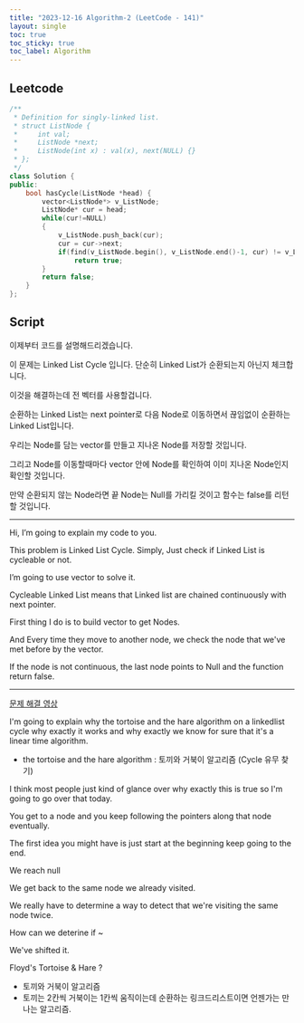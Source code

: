 ```yaml
---
title: "2023-12-16 Algorithm-2 (LeetCode - 141)"
layout: single
toc: true
toc_sticky: true
toc_label: Algorithm
---
```


## Leetcode

```c++
/**
 * Definition for singly-linked list.
 * struct ListNode {
 *     int val;
 *     ListNode *next;
 *     ListNode(int x) : val(x), next(NULL) {}
 * };
 */
class Solution {
public:
    bool hasCycle(ListNode *head) {
        vector<ListNode*> v_ListNode;
        ListNode* cur = head;
        while(cur!=NULL)
        {
            v_ListNode.push_back(cur);
            cur = cur->next;
            if(find(v_ListNode.begin(), v_ListNode.end()-1, cur) != v_ListNode.end()-1)
                return true;
        }
        return false;
    }
};
```

## Script
이제부터 코드를 설명해드리겠습니다.

이 문제는 Linked List Cycle 입니다. 단순히 Linked List가 순환되는지 아닌지 체크합니다.

이것을 해결하는데 전 벡터를 사용할겁니다.

순환하는 Linked List는 next pointer로 다음 Node로 이동하면서 끊임없이 순환하는 Linked List입니다.

우리는 Node를 담는 vector를 만들고 지나온 Node를 저장할 것입니다.

그리고 Node를 이동할때마다 vector 안에 Node를 확인하여 이미 지나온 Node인지 확인할 것입니다.

만약 순환되지 않는 Node라면 끝 Node는 Null를 가리킬 것이고 함수는 false를 리턴할 것입니다.


---

Hi, I’m going to explain my code to you.

This problem is Linked List Cycle. Simply, Just check if Linked List is cycleable or not.

I’m going to use vector to solve it.

Cycleable Linked List means that Linked list are chained continuously with next pointer.

First thing I do is to build vector to get Nodes. 

And Every time they move to another node, we check the node that we've met before by the vector.

If the node is not continuous, the last node points to Null and the function return false.

---

[문제 해결 영상](https://www.youtube.com/watch?v=gBTe7lFR3vc)

I'm going to explain why the tortoise and the hare algorithm on a linkedlist cycle why exactly it works and why exactly we know for sure that it's a linear time algorithm.

- the tortoise and the hare algorithm : 토끼와 거북이 알고리즘 (Cycle 유무 찾기)

I think most people just kind of glance over why exactly this is true so I'm going to go over that today. 

You get to a node and you keep following the pointers along that node eventually.

The first idea you might have is just start at the beginning keep going to the end.

We reach null

We get back to the same node we already visited.

We really have to determine a way to detect that we're visiting the same node twice.

How can we deterine if ~

We've shifted it.

Floyd's Tortoise & Hare ? 
- 토끼와 거북이 알고리즘
- 토끼는 2칸씩 거북이는 1칸씩 움직이는데 순환하는 링크드리스트이면 언젠가는 만나는 알고리즘.